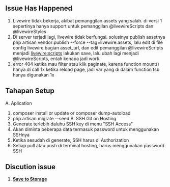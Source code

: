 ## Issue Has Happened
1. Livewire tidak bekerja, akibat pemanggilan assets yang salah. di versi 1 sepertinya hanya support untuk pemanggilan @livewireScripts dan @livewireStyles
2. Di server terjadi lagi, livewire tidak berfungsi. solusinya publish assetnya php artisan vendor:publish --force --tag=livewire:assets, lalu edit di file config livewire bagian asset_url, dan edit pemanggilan @livewireScripts menjadi <livewire:scripts> lakukan save, lalu ubah lagi menjadi @livewireScripts, entah kenapa jadi work.
3. error 404 ketika mau filter atau klik paginate, karena function mount() hanya di call 1x ketika reload page, jadi var yang di dalam function tsb hanya digunakan 1x

## Tahapan Setup
A. Aplication
1. composer install or update or composer dump-autoload
2. php artisan migrate --seed
B. SSH Git on Hosting
1. Generate terlebih daluhu SSH key di menu "SSH Access"
2. Akan diminta beberapa data termasuk password untuk menggunakan SSHnya
3. Ketika sesudah di generate, SSH harus di Authorization
4. Setiap pull atau push di terminal hosting, harus menggunakan password SSH

## Discution issue
1. **[Save to Storage](https://kodingin.com/cara-upload-file-menggunakan-filesystem-storage-di-laravel/)**